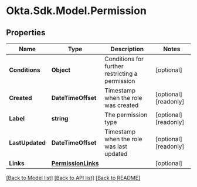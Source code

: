 # Okta.Sdk.Model.Permission

## Properties

Name | Type | Description | Notes
------------ | ------------- | ------------- | -------------
**Conditions** | **Object** | Conditions for further restricting a permission | [optional] 
**Created** | **DateTimeOffset** | Timestamp when the role was created | [optional] [readonly] 
**Label** | **string** | The permission type | [optional] [readonly] 
**LastUpdated** | **DateTimeOffset** | Timestamp when the role was last updated | [optional] [readonly] 
**Links** | [**PermissionLinks**](PermissionLinks.md) |  | [optional] 

[[Back to Model list]](../README.md#documentation-for-models) [[Back to API list]](../README.md#documentation-for-api-endpoints) [[Back to README]](../README.md)

